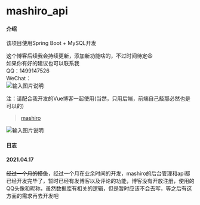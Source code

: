 # mashiro_api

#### 介绍

该项目使用Spring Boot + MySQL开发

这个博客后续我会持续更新，添加新功能啥的，不过时间待定:satisfied:<br/>
如果你有好的建议也可以联系我<br/>
QQ：1499147526<br/>
WeChat：<br/>
![输入图片说明](https://xiamo.oss-accelerate.aliyuncs.com/xiamo_avatar/2021041714232801394300.png "在这里输入图片标题")

注：请配合我开发的Vue博客一起使用(当然，只用后端，前端自己敲那必然也是可以的)

> [mashiro](https://gitee.com/xm17906193/mashiro)

![输入图片说明](https://xiamo.oss-accelerate.aliyuncs.com/xiamo_avatar/2021041515212375250358.png "在这里输入图片标题")

#### 日志 

#### 2021.04.17<br/>
~~经过一个月的摸鱼~~，经过一个月在业余时间的开发，mashiro的后台管理和api都已经开发完毕了，暂时已经有发博客以及评论的功能，博客没有开放注册，使用的QQ头像和昵称，虽然数据库有相关的逻辑，但是暂时应该不会去写，等之后有这方面的需求再去开发吧<br/>